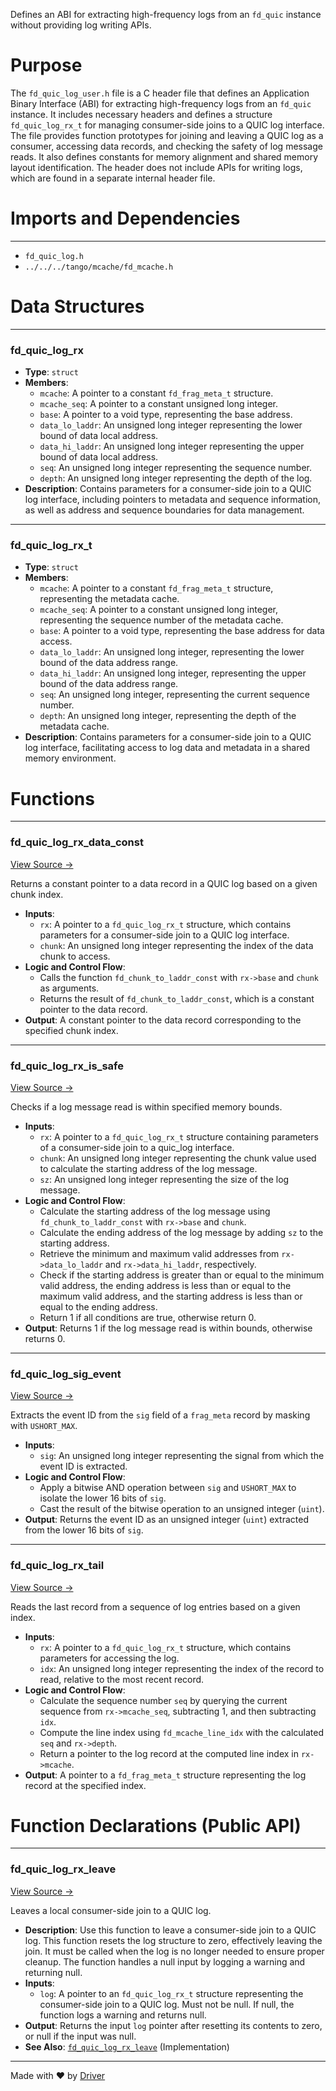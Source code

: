 <!--------------------------------------------------------------------------------->
<!-- IMPORTANT: This file is auto-generated by Driver (https://driver.ai). -------->
<!-- Manual edits may be overwritten on future commits. --------------------------->
<!--------------------------------------------------------------------------------->

Defines an ABI for extracting high-frequency logs from an `fd_quic` instance without providing log writing APIs.

# Purpose
The `fd_quic_log_user.h` file is a C header file that defines an Application Binary Interface (ABI) for extracting high-frequency logs from an `fd_quic` instance. It includes necessary headers and defines a structure `fd_quic_log_rx_t` for managing consumer-side joins to a QUIC log interface. The file provides function prototypes for joining and leaving a QUIC log as a consumer, accessing data records, and checking the safety of log message reads. It also defines constants for memory alignment and shared memory layout identification. The header does not include APIs for writing logs, which are found in a separate internal header file.
# Imports and Dependencies

---
- `fd_quic_log.h`
- `../../../tango/mcache/fd_mcache.h`


# Data Structures

---
### fd\_quic\_log\_rx
- **Type**: ``struct``
- **Members**:
    - `mcache`: A pointer to a constant `fd_frag_meta_t` structure.
    - `mcache_seq`: A pointer to a constant unsigned long integer.
    - `base`: A pointer to a void type, representing the base address.
    - `data_lo_laddr`: An unsigned long integer representing the lower bound of data local address.
    - `data_hi_laddr`: An unsigned long integer representing the upper bound of data local address.
    - `seq`: An unsigned long integer representing the sequence number.
    - `depth`: An unsigned long integer representing the depth of the log.
- **Description**: Contains parameters for a consumer-side join to a QUIC log interface, including pointers to metadata and sequence information, as well as address and sequence boundaries for data management.


---
### fd\_quic\_log\_rx\_t
- **Type**: ``struct``
- **Members**:
    - ``mcache``: A pointer to a constant `fd_frag_meta_t` structure, representing the metadata cache.
    - ``mcache_seq``: A pointer to a constant unsigned long integer, representing the sequence number of the metadata cache.
    - ``base``: A pointer to a void type, representing the base address for data access.
    - ``data_lo_laddr``: An unsigned long integer, representing the lower bound of the data address range.
    - ``data_hi_laddr``: An unsigned long integer, representing the upper bound of the data address range.
    - ``seq``: An unsigned long integer, representing the current sequence number.
    - ``depth``: An unsigned long integer, representing the depth of the metadata cache.
- **Description**: Contains parameters for a consumer-side join to a QUIC log interface, facilitating access to log data and metadata in a shared memory environment.


# Functions

---
### fd\_quic\_log\_rx\_data\_const<!-- {{#callable:fd_quic_log_rx_data_const}} -->
[View Source →](<../../../../../../src/waltz/quic/log/fd_quic_log_user.h#L63>)

Returns a constant pointer to a data record in a QUIC log based on a given chunk index.
- **Inputs**:
    - `rx`: A pointer to a `fd_quic_log_rx_t` structure, which contains parameters for a consumer-side join to a QUIC log interface.
    - `chunk`: An unsigned long integer representing the index of the data chunk to access.
- **Logic and Control Flow**:
    - Calls the function `fd_chunk_to_laddr_const` with `rx->base` and `chunk` as arguments.
    - Returns the result of `fd_chunk_to_laddr_const`, which is a constant pointer to the data record.
- **Output**: A constant pointer to the data record corresponding to the specified chunk index.


---
### fd\_quic\_log\_rx\_is\_safe<!-- {{#callable:fd_quic_log_rx_is_safe}} -->
[View Source →](<../../../../../../src/waltz/quic/log/fd_quic_log_user.h#L73>)

Checks if a log message read is within specified memory bounds.
- **Inputs**:
    - ``rx``: A pointer to a `fd_quic_log_rx_t` structure containing parameters of a consumer-side join to a quic_log interface.
    - ``chunk``: An unsigned long integer representing the chunk value used to calculate the starting address of the log message.
    - ``sz``: An unsigned long integer representing the size of the log message.
- **Logic and Control Flow**:
    - Calculate the starting address of the log message using `fd_chunk_to_laddr_const` with `rx->base` and `chunk`.
    - Calculate the ending address of the log message by adding `sz` to the starting address.
    - Retrieve the minimum and maximum valid addresses from `rx->data_lo_laddr` and `rx->data_hi_laddr`, respectively.
    - Check if the starting address is greater than or equal to the minimum valid address, the ending address is less than or equal to the maximum valid address, and the starting address is less than or equal to the ending address.
    - Return 1 if all conditions are true, otherwise return 0.
- **Output**: Returns 1 if the log message read is within bounds, otherwise returns 0.


---
### fd\_quic\_log\_sig\_event<!-- {{#callable:fd_quic_log_sig_event}} -->
[View Source →](<../../../../../../src/waltz/quic/log/fd_quic_log_user.h#L87>)

Extracts the event ID from the `sig` field of a `frag_meta` record by masking with `USHORT_MAX`.
- **Inputs**:
    - `sig`: An unsigned long integer representing the signal from which the event ID is extracted.
- **Logic and Control Flow**:
    - Apply a bitwise AND operation between `sig` and `USHORT_MAX` to isolate the lower 16 bits of `sig`.
    - Cast the result of the bitwise operation to an unsigned integer (`uint`).
- **Output**: Returns the event ID as an unsigned integer (`uint`) extracted from the lower 16 bits of `sig`.


---
### fd\_quic\_log\_rx\_tail<!-- {{#callable:fd_quic_log_rx_tail}} -->
[View Source →](<../../../../../../src/waltz/quic/log/fd_quic_log_user.h#L98>)

Reads the last record from a sequence of log entries based on a given index.
- **Inputs**:
    - `rx`: A pointer to a `fd_quic_log_rx_t` structure, which contains parameters for accessing the log.
    - `idx`: An unsigned long integer representing the index of the record to read, relative to the most recent record.
- **Logic and Control Flow**:
    - Calculate the sequence number `seq` by querying the current sequence from `rx->mcache_seq`, subtracting 1, and then subtracting `idx`.
    - Compute the line index using `fd_mcache_line_idx` with the calculated `seq` and `rx->depth`.
    - Return a pointer to the log record at the computed line index in `rx->mcache`.
- **Output**: A pointer to a `fd_frag_meta_t` structure representing the log record at the specified index.


# Function Declarations (Public API)

---
### fd\_quic\_log\_rx\_leave<!-- {{#callable_declaration:fd_quic_log_rx_leave}} -->
[View Source →](<../../../../../../src/waltz/quic/log/fd_quic_log_user.h#L56>)

Leaves a local consumer-side join to a QUIC log.
- **Description**: Use this function to leave a consumer-side join to a QUIC log. This function resets the log structure to zero, effectively leaving the join. It must be called when the log is no longer needed to ensure proper cleanup. The function handles a null input by logging a warning and returning null.
- **Inputs**:
    - `log`: A pointer to an `fd_quic_log_rx_t` structure representing the consumer-side join to a QUIC log. Must not be null. If null, the function logs a warning and returns null.
- **Output**: Returns the input `log` pointer after resetting its contents to zero, or null if the input was null.
- **See Also**: [`fd_quic_log_rx_leave`](<fd_quic_log.c.md#fd_quic_log_rx_leave>)  (Implementation)



---
Made with ❤️ by [Driver](https://www.driver.ai/)
